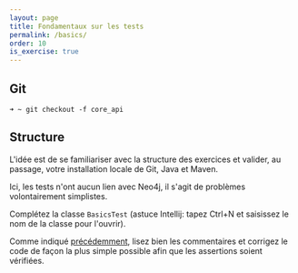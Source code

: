 ```yaml
---
layout: page
title: Fondamentaux sur les tests
permalink: /basics/
order: 10
is_exercise: true
---
```


## Git

```shell
➜ ~ git checkout -f core_api
```

## Structure

L'idée est de se familiariser avec la structure des exercices et
valider, au passage, votre installation locale de Git, Java et Maven.

Ici, les tests n'ont aucun lien avec Neo4j, il s'agit de problèmes 
volontairement simplistes.

Complétez la classe `BasicsTest` 
(astuce Intellij: tapez Ctrl+N et saisissez le nom de la classe pour l'ouvrir).

Comme indiqué [précédemment](../), lisez bien les commentaires
et corrigez le code de façon la plus simple possible afin que les assertions soient vérifiées.
